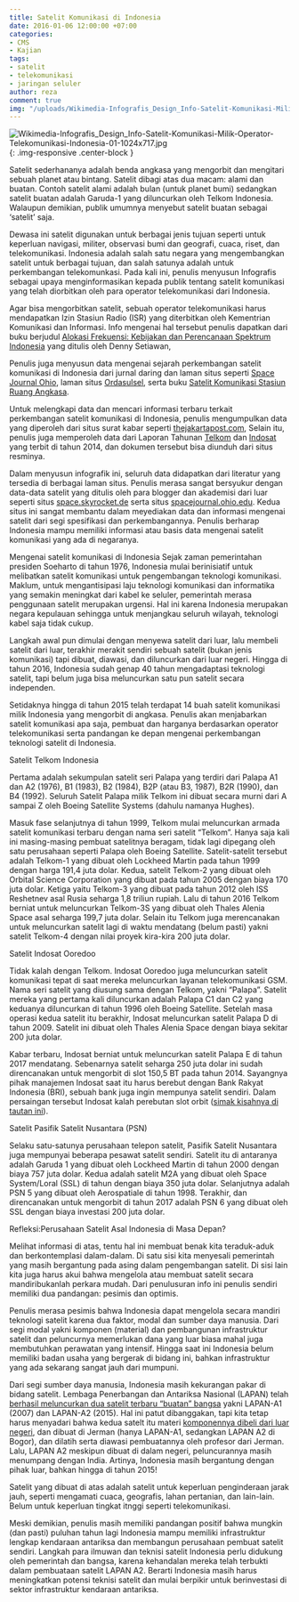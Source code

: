 ```yaml
---
title: Satelit Komunikasi di Indonesia
date: 2016-01-06 12:00:00 +07:00
categories:
- CMS
- Kajian
tags:
- satelit
- telekomunikasi
- jaringan seluler
author: reza
comment: true
img: "/uploads/Wikimedia-Infografis_Design_Info-Satelit-Komunikasi-Milik-Operator-Telekomunikasi-Indonesia-01-1024x717.jpg"
---
```


![Wikimedia-Infografis_Design_Info-Satelit-Komunikasi-Milik-Operator-Telekomunikasi-Indonesia-01-1024x717.jpg](/uploads/Wikimedia-Infografis_Design_Info-Satelit-Komunikasi-Milik-Operator-Telekomunikasi-Indonesia-01-1024x717.jpg){: .img-responsive .center-block }

Satelit sederhananya adalah benda angkasa yang mengorbit dan mengitari sebuah planet atau bintang. Satelit dibagi atas dua macam: alami dan buatan. Contoh satelit alami adalah bulan (untuk planet bumi) sedangkan satelit buatan adalah Garuda-1 yang diluncurkan oleh Telkom Indonesia. Walaupun demikian, publik umumnya menyebut satelit buatan sebagai ‘satelit’ saja.

Dewasa ini satelit digunakan untuk berbagai jenis tujuan seperti untuk keperluan navigasi, militer, observasi bumi dan geografi, cuaca, riset, dan telekomunikasi. Indonesia adalah salah satu negara yang mengembangkan satelit untuk berbagai tujuan, dan salah satunya adalah untuk perkembangan telekomunkasi. Pada kali ini, penulis menyusun Infografis sebagai upaya menginformasikan kepada publik tentang satelit komunikasi yang telah diorbitkan oleh para operator telekomunikasi dari Indonesia.

Agar bisa mengorbitkan satelit, sebuah operator telekomunikasi harus mendapatkan Izin Stasiun Radio (ISR) yang diterbitkan oleh Kementrian Komunikasi dan Informasi. Info mengenai hal tersebut penulis dapatkan dari buku berjudul [Alokasi Frekuensi: Kebijakan dan Perencanaan Spektrum Indonesia](https://www.scribd.com/doc/286900242/71/PERIZINAN-SATELIT) yang ditulis oleh Denny Setiawan,

Penulis juga menyusun data mengenai sejarah perkembangan satelit komunikasi di Indonesia dari jurnal daring dan laman situs seperti [Space Journal Ohio](http://spacejournal.ohio.edu/issue8/his_tonda1_indo.html), laman situs [Ordasulsel](http://ordasulsel.net/berita-190-perkembangan-satelit-telekomunikasi-di-indonesia.html), serta buku [Satelit Komunikasi Stasiun Ruang Angkasa](https://books.google.co.id/books?id=GRVvbCZb3cUC&dq=satelit+komunikasi+stasiun+ruang+angkasa&source=gbs_navlinks_s).

Untuk melengkapi data dan mencari informasi terbaru terkait perkembangan satelit komunikasi di Indonesia, penulis mengumpulkan data yang diperoleh dari situs surat kabar seperti [thejakartapost.com](http://www.thejakartapost.com/news/2013/12/21/psn-spend-220m-expansion.html), Selain itu, penulis juga memperoleh data dari Laporan Tahunan [Telkom](http://www.telkom.co.id/assets/uploads/2013/05/AR-TELKOM-2014-BAHASA.pdf) dan [Indosat](http://assets.indosatooredoo.com/Assets/Upload/PDF/Laporan%20Tahunan/Indo/AR%20INDOSAT%202014_INDO_25%20mei.pdf) yang terbit di tahun 2014, dan dokumen tersebut bisa diunduh dari situs resminya.

Dalam menyusun infografik ini, seluruh data didapatkan dari literatur yang tersedia di berbagai laman situs. Penulis merasa sangat bersyukur dengan data-data satelit yang ditulis oleh para blogger dan akademisi dari luar seperti situs [space.skyrocket.de](http://space.skyrocket.de/) serta situs [spacejournal.ohio.edu](http://spacejournal.ohio.edu/). Kedua situs ini sangat membantu dalam meyediakan data dan informasi mengenai satelit dari segi spesifikasi dan perkembangannya. Penulis berharap Indonesia mampu memiliki informasi atau basis data mengenai satelit komunikasi yang ada di negaranya.

Mengenai satelit komunikasi di Indonesia
Sejak zaman pemerintahan presiden Soeharto di tahun 1976, Indonesia mulai berinisiatif untuk melibatkan satelit komunikasi untuk pengembangan teknologi komunikasi. Maklum, untuk mengantisipasi laju teknologi komunikasi dan informatika yang semakin meningkat dari kabel ke seluler, pemerintah merasa penggunaan satelit merupakan urgensi. Hal ini karena Indonesia merupakan negara kepulauan sehingga untuk menjangkau seluruh wilayah, teknologi kabel saja tidak cukup.

Langkah awal pun dimulai dengan menyewa satelit dari luar, lalu membeli satelit dari luar, terakhir merakit sendiri sebuah satelit (bukan jenis komunikasi) tapi dibuat, diawasi, dan diluncurkan dari luar negeri. Hingga di tahun 2016, Indonesia sudah genap 40 tahun mengadaptasi teknologi satelit, tapi belum juga bisa meluncurkan satu pun satelit secara independen.

Setidaknya hingga di tahun 2015 telah terdapat 14 buah satelit komunikasi milik Indonesia yang mengorbit di angkasa. Penulis akan menjabarkan satelit komunikasi apa saja, pembuat dan harganya berdasarkan operator telekomunikasi serta pandangan ke depan mengenai perkembangan teknologi satelit di Indonesia.

Satelit Telkom Indonesia 

Pertama adalah sekumpulan satelit seri Palapa yang terdiri dari Palapa A1 dan A2 (1976), B1 (1983), B2 (1984), B2P (atau B3, 1987), B2R (1990), dan B4 (1992). Seluruh Satelit Palapa milik Telkom ini dibuat secara murni dari A sampai Z oleh Boeing Satellite Systems (dahulu namanya Hughes).

Masuk fase selanjutnya di tahun 1999, Telkom mulai meluncurkan armada satelit komunikasi terbaru dengan nama seri satelit “Telkom”. Hanya saja kali ini masing-masing pembuat satelitnya beragam, tidak lagi dipegang oleh satu perusahaan seperti Palapa oleh Boeing Satellite. Satelit-satelit tersebut adalah Telkom-1 yang dibuat oleh Lockheed Martin pada tahun 1999 dengan harga 191,4 juta dolar. Kedua, satelit Telkom-2 yang dibuat oleh Orbital Science Corporation yang dibuat pada tahun 2005 dengan biaya 170 juta dolar. Ketiga yaitu Telkom-3 yang dibuat pada tahun 2012 oleh ISS Reshetnev asal Rusia seharga 1,8 triliun rupiah. Lalu di tahun 2016 Telkom berniat untuk meluncurkan Telkom-3S yang dibuat oleh Thales Alenia Space asal seharga 199,7 juta dolar. Selain itu Telkom juga merencanakan untuk meluncurkan satelit lagi di waktu mendatang (belum pasti) yakni satelit Telkom-4 dengan nilai proyek kira-kira 200 juta dolar.

Satelit Indosat Ooredoo

Tidak kalah dengan Telkom. Indosat Ooredoo juga meluncurkan satelit komunikasi tepat di saat mereka meluncurkan layanan telekomunikasi GSM. Nama seri satelit yang diusung sama dengan Telkom, yakni “Palapa”. Satelit mereka yang pertama kali diluncurkan adalah Palapa C1 dan C2 yang keduanya diluncurkan di tahun 1996 oleh Boeing Satellite.  Setelah masa operasi kedua satelit itu berakhir, Indosat meluncurkan satelit Palapa D di tahun 2009. Satelit ini dibuat oleh Thales Alenia Space dengan biaya sekitar 200 juta dolar.

Kabar terbaru, Indosat berniat untuk meluncurkan satelit Palapa E di tahun 2017 mendatang. Sebenarnya satelit seharga 250 juta dolar ini sudah direncanakan untuk mengorbit di slot 150,5 BT pada tahun 2014. Sayangnya pihak manajemen Indosat saat itu harus berebut dengan Bank Rakyat Indonesia (BRI), sebuah bank juga ingin mempunya satelit sendiri. Dalam persaingan tersebut Indosat kalah perebutan slot orbit ([simak kisahnya di tautan ini](http://tekno.liputan6.com/read/2045556/teka-teki-di-balik-lepasnya-satelit-indosat-ke-bri)).

Satelit Pasifik Satelit Nusantara (PSN)

Selaku satu-satunya perusahaan telepon satelit, Pasifik Satelit Nusantara juga mempunyai beberapa pesawat satelit sendiri. Satelit itu di antaranya adalah Garuda 1 yang dibuat oleh Lockheed Martin di tahun 2000 dengan biaya 757 juta dolar. Kedua adalah satelit M2A yang dibuat oleh Space System/Loral (SSL) di tahun dengan biaya 350 juta dolar. Selanjutnya adalah PSN 5 yang dibuat oleh Aerospatiale di tahun 1998. Terakhir, dan direncanakan untuk mengorbit di tahun 2017 adalah PSN 6 yang dibuat oleh SSL dengan biaya investasi 200 juta dolar.

Refleksi:Perusahaan Satelit Asal Indonesia di Masa Depan?

Melihat informasi di atas, tentu hal ini membuat benak kita teraduk-aduk dan berkontemplasi dalam-dalam. Di satu sisi kita menyesali pemerintah yang masih bergantung pada asing dalam pengembangan satelit. Di sisi lain kita juga harus akui bahwa mengelola atau membuat satelit secara mandiribukanlah perkara mudah. Dari penulusuran info ini penulis sendiri memiliki dua pandangan: pesimis dan optimis.

Penulis merasa pesimis bahwa Indonesia dapat mengelola secara mandiri teknologi satelit karena dua faktor, modal dan sumber daya manusia. Dari segi modal yakni komponen (material) dan pembangunan infrastruktur satelit dan peluncurnya memerlukan dana yang luar biasa mahal juga membutuhkan perawatan yang intensif. Hingga saat ini Indonesia belum memiliki badan usaha yang bergerak di bidang ini, bahkan infrastruktur yang ada sekarang sangat jauh dari mumpuni.

Dari segi sumber daya manusia, Indonesia masih kekurangan pakar di bidang satelit. Lembaga Penerbangan dan Antariksa Nasional (LAPAN) telah [berhasil meluncurkan dua satelit terbaru “buatan” bangsa](http://teknologi.metrotvnews.com/read/2015/11/23/453466/lapan-indonesia-sudah-bisa-buat-satelit-sendiri) yakni LAPAN-A1 (2007) dan LAPAN-A2 (2015). Hal ini patut dibanggakan, tapi kita tetap harus menyadari bahwa kedua satelt itu materi [komponennya dibeli dari luar negeri](http://news.detik.com/berita/2004429/sebagian-komponen-satelit-lapan-a2-masih-impor), dan dibuat di Jerman (hanya LAPAN-A1, sedangkan LAPAN A2 di Bogor), dan dilatih serta diawasi pembuatannya oleh profesor dari Jerman. Lalu, LAPAN A2 meskipun dibuat di dalam negeri, peluncurannya masih menumpang dengan India. Artinya, Indonesia masih bergantung dengan pihak luar, bahkan hingga di tahun 2015!

Satelit yang dibuat di atas adalah satelit untuk keperluan penginderaan jarak jauh, seperti mengamati cuaca, geografis, lahan pertanian, dan lain-lain. Belum untuk keperluan tingkat itnggi seperti telekomunikasi.

Meski demikian, penulis masih memiliki pandangan positif bahwa mungkin (dan pasti) puluhan tahun lagi Indonesia mampu memiliki infrastruktur lengkap kendaraan antariksa dan membangun perusahaan pembuat satelit sendiri. Langkah para ilmuwan dan teknisi satelit Indonesia perlu didukung oleh pemerintah dan bangsa, karena kehandalan mereka telah terbukti dalam pembuataan satelit LAPAN A2. Berarti Indonesia masih harus meningkatkan potensi teknisi satelit dan mulai berpikir untuk berinvestasi di sektor infrastruktur kendaraan antariksa.